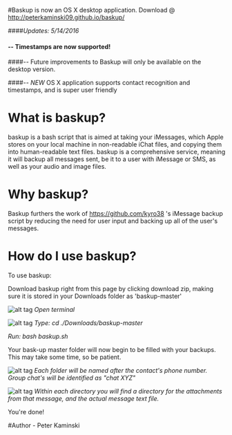 #Baskup is now an OS X desktop application. Download @ http://peterkaminski09.github.io/baskup/ 

####*Updates: 5/14/2016*
#### -- Timestamps are now supported!
####-- Future improvements to Baskup will only be available on the desktop version. 
  
####-- *NEW* OS X application supports contact recognition and timestamps, and is super user friendly


# What is baskup?

baskup is a bash script that is aimed at taking your iMessages, which Apple stores on your local machine in non-readable iChat files, and copying them into human-readable text files.
baskup is a comprehensive service, meaning it will backup all messages sent, be it to a user with iMessage or SMS, as well as your audio and image files. 

# Why baskup? 

Baskup furthers the work of https://github.com/kyro38 's iMessage backup script by reducing the need for user input and backing up all of the user's messages. 

# How do I use baskup? 

To use baskup:

Download baskup right from this page by clicking download zip, making sure it is stored in your Downloads folder as 'baskup-master'

![alt tag](https://cloud.githubusercontent.com/assets/5935411/8760632/23ce21b8-2cee-11e5-80d7-37c97505cd17.JPEG)
_Open terminal_


![alt tag](https://cloud.githubusercontent.com/assets/5935411/8760636/2be1c850-2cee-11e5-96e9-92b2a1b4b10a.png)
_Type: cd ./Downloads/baskup-master_

_Run: bash baskup.sh_


Your bask-up master folder will now begin to be filled with your backups. This may take some time, so be patient. 

![alt tag](https://cloud.githubusercontent.com/assets/5935411/8760633/272d34c0-2cee-11e5-87c7-084d3bc8f21f.png)
_Each folder will be named after the contact's phone number. Group chat's will be identified as "chat XYZ"_

![alt tag](https://cloud.githubusercontent.com/assets/5935411/8760635/29201a04-2cee-11e5-9cc7-668b6a6e5ee0.png)
_Within each directory you will find a directory for the attachments from that message, and the actual message text file._ 

You're done! 


#Author - Peter Kaminski
